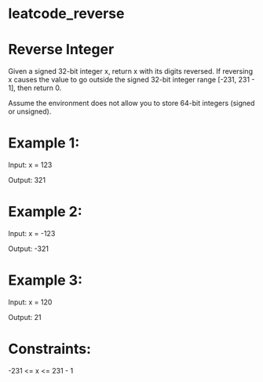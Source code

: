 # leatcode_reverse


# Reverse Integer


Given a signed 32-bit integer x, return x with its digits reversed. If reversing x causes the value to go outside the signed 32-bit integer range [-231, 231 - 1], then return 0.



Assume the environment does not allow you to store 64-bit integers (signed or unsigned).

 

# Example 1:

Input: x = 123


Output: 321


# Example 2:



Input: x = -123



Output: -321



# Example 3:

Input: x = 120


Output: 21
 

# Constraints:

-231 <= x <= 231 - 1


